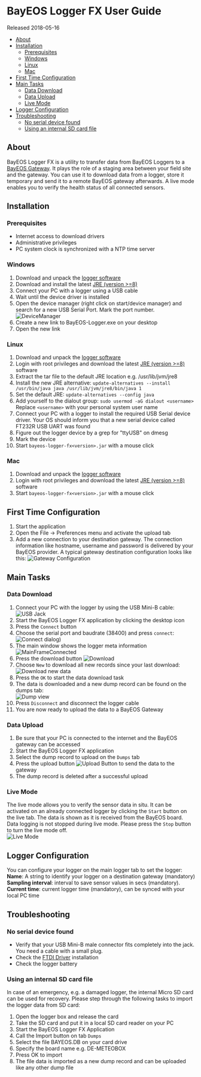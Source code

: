 # BayEOS Logger FX User Guide
Released 2018-05-16

<!-- @import "[TOC]" {cmd="toc" depthFrom=1 depthTo=6 orderedList=false} -->

<!-- code_chunk_output -->

* [About](#about)
* [Installation](#installation)
	* [Prerequisites](#prerequisites)
	* [Windows](#windows)
	* [Linux](#linux)
	* [Mac](#mac)
* [First Time Configuration](#first-time-configuration)
* [Main Tasks](#main-tasks)
	* [Data Download](#data-download)
	* [Data Upload](#data-upload)
	* [Live Mode](#live-mode)
* [Logger Configuration](#logger-configuration)
* [Troubleshooting](#troubleshooting)
	* [No serial device found](#no-serial-device-found)
	* [Using an internal SD card file](#using-an-internal-sd-card-file)

<!-- /code_chunk_output -->


## About 
BayEOS Logger FX is a utility to transfer data from BayEOS Loggers to a [BayEOS Gateway](http://https://github.com/BayCEER/bayeos-gateway). It plays the role of a staging area between your field site and the gateway. You can use it to download data from a logger, store it temporary and send it to a remote BayEOS gateway afterwards. A live mode enables you to verify the health status of all connected sensors.

## Installation

### Prerequisites 
- Internet access to download drivers
- Administrative privileges
- PC system clock is synchronized with a NTP time server

### Windows
1. Download and unpack the [logger software](http://www.bayceer.uni-bayreuth.de/edv/)
1. Download and install the latest [JRE (version >=8)](http://www.java.com/)
1. Connect your PC with a logger using a USB cable
1. Wait until the device driver is installed
1. Open the device manager (right click on start/device manager) and search for a new USB Serial Port. Mark the port number.  
![DeviceManager](DeviceManager.png)
1. Create a new link to BayEOS-Logger.exe on your desktop
1. Open the new link 

### Linux
1. Download and unpack the [logger software](http://www.bayceer.uni-bayreuth.de/edv/)
1. Login with root privileges and download the latest [JRE (version >=8)](http://www.java.com/) software
1. Extract the tar file to the default JRE location e.g. /usr/lib/jvm/jre8
1. Install the new JRE alternative: 
``update-alternatives --install /usr/bin/java java /usr/lib/jvm/jre8/bin/java 1``
1. Set the default JRE:
``update-alternatives --config java``
1. Add yourself to the dialout group:
``sudo usermod -aG dialout <username>``
Replace ``<username>`` with your personal system user name
1. Connect your PC with a logger to install the required USB Serial device driver. Your OS should inform you that a new serial device called FT232R USB UART was found
1. Figure out the logger device by a grep for "ttyUSB" on dmesg
1. Mark the device 
1. Start ``bayeos-logger-fx<version>.jar`` with a mouse click 

### Mac
1. Download and unpack the [logger software](http://www.bayceer.uni-bayreuth.de/edv/)
1. Login with root privileges and download the latest [JRE (version >=8)](http://www.java.com/) software
1. Start ``bayeos-logger-fx<version>.jar`` with a mouse click 

## First Time Configuration
1. Start the application 
1. Open the File → Preferences menu and activate the upload tab
2. Add a new connection to your destination gateway. The connection information like hostname, username and password is delivered by your BayEOS provider. A typical gateway destination configuration looks like this:
![Gateway Configuration](GatewayConfig.png)


## Main Tasks

### Data Download
1. Connect your PC with the logger by using the USB Mini-B cable:  
![USB Jack](USBJack.png)
1. Start the BayEOS Logger FX application by clicking the desktop icon
1. Press the `Connect` button
1. Choose the serial port and baudrate (38400) and press `connect`:  
![Connect dialog](ConnectDialog.png))
1. The main window shows the logger meta information  
![MainFrameConnected](MainFrameConnected.png)
1. Press the download button ![Download](DownloadButton.png) 
1. Choose `New` to download all new records since your last download:  
![Download new data](DownloadNew.png)
1. Press the `OK` to start the data download task
1. The data is downloaded and a new dump record can be found on the dumps tab:  
![Dump view](DumpView.png)
1. Press `Disconnect` and disconnect the logger cable
1. You are now ready to upload the data to a BayEOS Gateway

### Data Upload
1. Be sure that your PC is connected to the internet and the 
BayEOS gateway can be accessed
1. Start the BayEOS Logger FX application  
1. Select the dump record to upload on the `Dumps` tab
1. Press the upload button ![Upload Button](UploadButton.png) to send the data to the gateway
1. The dump record is deleted after a successful upload 

### Live Mode 
The live mode allows you to verify the sensor data in situ. It can be activated on an already connected logger by clicking the `Start` button on the live tab. The data is shown as it is received from the BayEOS board. Data logging is not stopped during live mode. Please press the `Stop` button to turn the live mode off.  
![Live Mode](LiveMode.png)

## Logger Configuration
You can configure your logger on the main logger tab to set the logger:
**Name**: A string to identify your logger on a destination gateway (mandatory)
**Sampling interval**: interval to save sensor values in secs (mandatory).
**Current time**: current logger time (mandatory), can be synced with your local PC time

## Troubleshooting

### No serial device found 
- Verify that your USB Mini-B male connector fits completely into the jack. You need a cable with a small plug.
- Check the [FTDI Driver](http://www.ftdichip.com/FTDrivers.htm) installation
- Check the logger battery

### Using an internal SD card file
In case of an emergency, e.g. a damaged logger, the internal Micro SD card can be used for recovery.
Please step through the following tasks to import the logger data from SD card:
1. Open the logger box and release the card 
2. Take the SD card and put it in a local SD card reader on your PC
3. Start the BayEOS Logger FX Application
4. Call the Import button on tab `Dumps`
5. Select the file BAYEOS.DB on your card drive
6. Specify the board name e.g. DE-METEOBOX
7. Press OK to import
8. The file data is imported as a new dump record and can be uploaded like any other dump file

